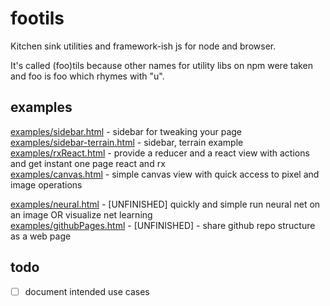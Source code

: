 # footils
Kitchen sink utilities and framework-ish js for node and browser.   

It's called (foo)tils because other names for utility libs on npm were taken and foo is foo which rhymes with "u".   

## examples
[examples/sidebar.html](examples/sidebar.html) - sidebar for tweaking your page   
[examples/sidebar-terrain.html](examples/sidebar-terrain.html) - sidebar, terrain example   
[examples/rxReact.html](examples/rxReact.html) - provide a reducer and a react view with actions and get instant one page react and rx   
[examples/canvas.html](examples/canvas.html) - simple canvas view with quick access to pixel and image operations   

[examples/neural.html](examples/neural.html) - [UNFINISHED] quickly and simple run neural net on an image OR visualize net learning   
[examples/githubPages.html](examples/githubPages.html) - [UNFINISHED] - share github repo structure as a web page   

## todo
  - [ ] document intended use cases   
